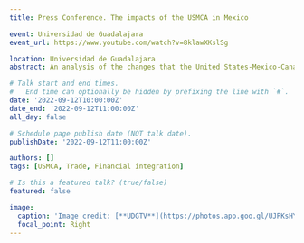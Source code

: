 ```yaml
---
title: Press Conference. The impacts of the USMCA in Mexico

event: Universidad de Guadalajara
event_url: https://www.youtube.com/watch?v=8klawXKslSg

location: Universidad de Guadalajara
abstract: An analysis of the changes that the United States-Mexico-Canada Agreement (USMCA) has generated in Mexico's trade and financial integration with its trading partners was presented. The main conclusion of this talk is that, two years after its entry into force, the USMCA has not generated significant changes in Mexico's trade patterns, nor has it accelerated the process of financial integration in the region.

# Talk start and end times.
#   End time can optionally be hidden by prefixing the line with `#`.
date: '2022-09-12T10:00:00Z'
date_end: '2022-09-12T11:00:00Z'
all_day: false

# Schedule page publish date (NOT talk date).
publishDate: '2022-09-12T11:00:00Z'

authors: []
tags: [USMCA, Trade, Financial integration]

# Is this a featured talk? (true/false)
featured: false

image:
  caption: 'Image credit: [**UDGTV**](https://photos.app.goo.gl/UJPKsHYef8vSfmvp7)'
  focal_point: Right
---
```


